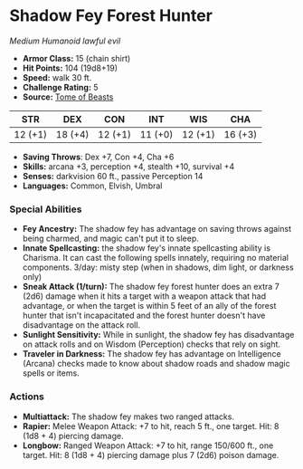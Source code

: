 # Shadow Fey Forest Hunter

*Medium* *Humanoid* *lawful evil*

- **Armor Class:** 15 (chain shirt)
- **Hit Points:** 104 (19d8+19)
- **Speed:** walk 30 ft.
- **Challenge Rating:** 5
- **Source:** [Tome of Beasts](https://koboldpress.com/kpstore/product/tome-of-beasts-for-5th-edition-print/)

| STR | DEX | CON | INT | WIS | CHA |
| --- | --- | --- | --- | --- | --- |
| 12 (+1) | 18 (+4) | 12 (+1) | 11 (+0) | 12 (+1) | 16 (+3) |

- **Saving Throws**: Dex +7, Con +4, Cha +6
- **Skills:** arcana +3, perception +4, stealth +10, survival +4
- **Senses:** darkvision 60 ft., passive Perception 14
- **Languages:** Common, Elvish, Umbral
### Special Abilities
- **Fey Ancestry:** The shadow fey has advantage on saving throws against being charmed, and magic can't put it to sleep.
- **Innate Spellcasting:** the shadow fey's innate spellcasting ability is Charisma. It can cast the following spells innately, requiring no material components.  3/day: misty step (when in shadows, dim light, or darkness only)
- **Sneak Attack (1/turn):** The shadow fey forest hunter does an extra 7 (2d6) damage when it hits a target with a weapon attack that had advantage, or when the target is within 5 feet of an ally of the forest hunter that isn't incapacitated and the forest hunter doesn't have disadvantage on the attack roll.
- **Sunlight Sensitivity:** While in sunlight, the shadow fey has disadvantage on attack rolls and on Wisdom (Perception) checks that rely on sight.
- **Traveler in Darkness:** The shadow fey has advantage on Intelligence (Arcana) checks made to know about shadow roads and shadow magic spells or items.
### Actions
- **Multiattack:** The shadow fey makes two ranged attacks.
- **Rapier:** Melee Weapon Attack: +7 to hit, reach 5 ft., one target. Hit: 8 (1d8 + 4) piercing damage.
- **Longbow:** Ranged Weapon Attack: +7 to hit, range 150/600 ft., one target. Hit: 8 (1d8 + 4) piercing damage plus 7 (2d6) poison damage.
